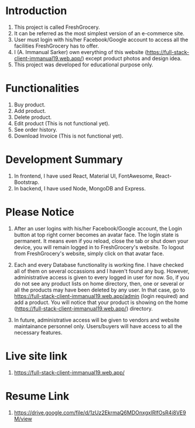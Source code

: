 # Introduction

1. This project is called FreshGrocery.
2. It can be referred as the most simplest version of an e-commerce site.
3. User must login with his/her Facebook/Google account to access all the facilities FreshGrocery has to offer.
4. I (A. Immanual Sarker) own everything of this website (https://full-stack-client-immanual19.web.app/) except product photos and design idea.
5. This project was developed for educational purpose only.

# Functionalities

1. Buy product.
2. Add product.
3. Delete product.
4. Edit product (This is not functional yet).
5. See order history.
6. Download Invoice (This is not functional yet).

# Development Summary

1. In frontend, I have used React, Material UI, FontAwesome, React-Bootstrap.
2. In backend, I have used Node, MongoDB and Express.

# Please Notice

1. After an user logins with his/her Facebook/Google account, the Login button at top right corner becomes an avatar face. The login state is permanent. It means even if you reload, close the tab or shut down your device, you will remain logged in to FreshGrocery's website. To logout from FreshGrocery's website, simply click on that avatar face.

2. Each and every Database functionality is working fine. I have checked all of them on several occassions and I haven't found any bug. However, administrative access is given to every logged in user for now. So, if you do not see any product lists on home directory, then, one or several or all the products may have been deleted by any user. In that case, go to https://full-stack-client-immanual19.web.app/admin (login required) and add a product. You will notice that your product is showing on the home (https://full-stack-client-immanual19.web.app/) directory.

3. In future, administrative access will be given to vendors and website maintainance personnel only. Users/buyers will have access to all the necessary features.

# Live site link

1. https://full-stack-client-immanual19.web.app/

# Resume Link

1. https://drive.google.com/file/d/1zUz2EkrmaQ6MDOnxgxlRlfOsR4i8VE9M/view
